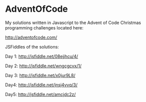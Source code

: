# AdventOfCode

My solutions written in Javascript to the Advent of Code Christmas programming challenges located here:

http://adventofcode.com/

JSFiddles of the solutions:

Day 1:
http://jsfiddle.net/08ejjhcu/4/

Day 2:
http://jsfiddle.net/wngcgcvx/1/

Day 3:
http://jsfiddle.net/x0jur9L8/

Day4:
http://jsfiddle.net/jnsj4vvq/3/

Day5:
http://jsfiddle.net/amcjdc2z/
